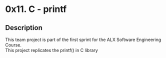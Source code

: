 # 0x11. C - printf

## Description
This team project is part of the first sprint for the ALX Software Engineering Course. <br/>
This project replicates the printf() in C library
